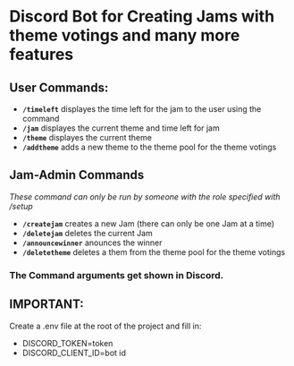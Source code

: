 # Discord Bot for Creating Jams with theme votings and many more features

## User Commands:
- **`/timeleft`**
  displayes the time left for the jam to the user using the command
- **`/jam`**
  displayes the current theme and time left for jam
- **`/theme`**
  displayes the current theme
- **`/addtheme`**
  adds a new theme to the theme pool for the theme votings

## Jam-Admin Commands
  *These command can only be run by someone with the role specified with /setup*
  - **`/createjam`**
  creates a new Jam (there can only be one Jam at a time)
  - **`/deletejam`**
  deletes the current Jam
  - **`/announcewinner`**
  anounces the winner
  - **`/deletetheme`**
  deletes a them from the theme pool for the theme votings

### The Command arguments get shown in Discord.

## IMPORTANT:
  Create a .env file at the root of the project and fill in:
- DISCORD_TOKEN=token
- DISCORD_CLIENT_ID=bot id

